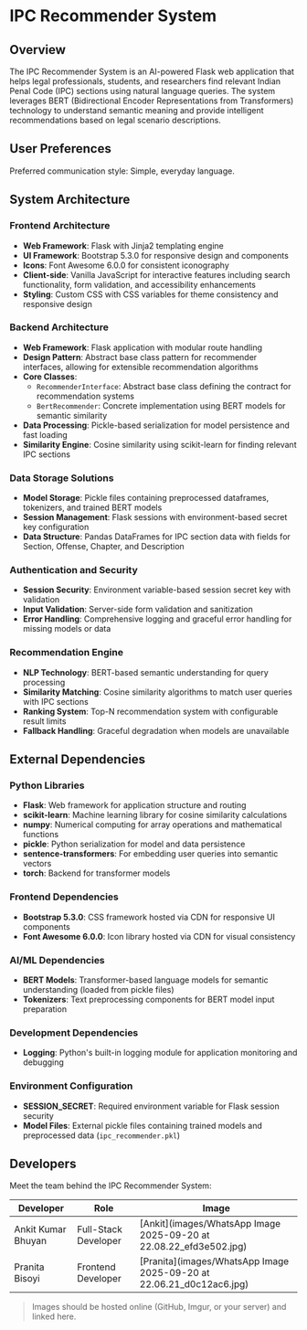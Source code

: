 # IPC Recommender System

## Overview

The IPC Recommender System is an AI-powered Flask web application that helps legal professionals, students, and researchers find relevant Indian Penal Code (IPC) sections using natural language queries. The system leverages BERT (Bidirectional Encoder Representations from Transformers) technology to understand semantic meaning and provide intelligent recommendations based on legal scenario descriptions.

## User Preferences

Preferred communication style: Simple, everyday language.

## System Architecture

### Frontend Architecture
- **Web Framework**: Flask with Jinja2 templating engine
- **UI Framework**: Bootstrap 5.3.0 for responsive design and components
- **Icons**: Font Awesome 6.0.0 for consistent iconography
- **Client-side**: Vanilla JavaScript for interactive features including search functionality, form validation, and accessibility enhancements
- **Styling**: Custom CSS with CSS variables for theme consistency and responsive design

### Backend Architecture
- **Web Framework**: Flask application with modular route handling
- **Design Pattern**: Abstract base class pattern for recommender interfaces, allowing for extensible recommendation algorithms
- **Core Classes**:
  - `RecommenderInterface`: Abstract base class defining the contract for recommendation systems
  - `BertRecommender`: Concrete implementation using BERT models for semantic similarity
- **Data Processing**: Pickle-based serialization for model persistence and fast loading
- **Similarity Engine**: Cosine similarity using scikit-learn for finding relevant IPC sections

### Data Storage Solutions
- **Model Storage**: Pickle files containing preprocessed dataframes, tokenizers, and trained BERT models
- **Session Management**: Flask sessions with environment-based secret key configuration
- **Data Structure**: Pandas DataFrames for IPC section data with fields for Section, Offense, Chapter, and Description

### Authentication and Security
- **Session Security**: Environment variable-based session secret key with validation
- **Input Validation**: Server-side form validation and sanitization
- **Error Handling**: Comprehensive logging and graceful error handling for missing models or data

### Recommendation Engine
- **NLP Technology**: BERT-based semantic understanding for query processing
- **Similarity Matching**: Cosine similarity algorithms to match user queries with IPC sections
- **Ranking System**: Top-N recommendation system with configurable result limits
- **Fallback Handling**: Graceful degradation when models are unavailable

## External Dependencies

### Python Libraries
- **Flask**: Web framework for application structure and routing
- **scikit-learn**: Machine learning library for cosine similarity calculations
- **numpy**: Numerical computing for array operations and mathematical functions
- **pickle**: Python serialization for model and data persistence
- **sentence-transformers**: For embedding user queries into semantic vectors
- **torch**: Backend for transformer models

### Frontend Dependencies
- **Bootstrap 5.3.0**: CSS framework hosted via CDN for responsive UI components
- **Font Awesome 6.0.0**: Icon library hosted via CDN for visual consistency

### AI/ML Dependencies
- **BERT Models**: Transformer-based language models for semantic understanding (loaded from pickle files)
- **Tokenizers**: Text preprocessing components for BERT model input preparation

### Development Dependencies
- **Logging**: Python's built-in logging module for application monitoring and debugging

### Environment Configuration
- **SESSION_SECRET**: Required environment variable for Flask session security
- **Model Files**: External pickle files containing trained models and preprocessed data (`ipc_recommender.pkl`)
## Developers

Meet the team behind the IPC Recommender System:

| Developer           | Role                 | Image                             |
|---------------------|----------------------|-----------------------------------|
| Ankit Kumar Bhuyan  | Full-Stack Developer | [Ankit](images/WhatsApp Image 2025-09-20 at 22.08.22_efd3e502.jpg)   |
| Pranita Bisoyi      | Frontend Developer   | [Pranita](images/WhatsApp Image 2025-09-20 at 22.06.21_d0c12ac6.jpg) |

> Images should be hosted online (GitHub, Imgur, or your server) and linked here.
